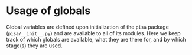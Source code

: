 # Usage of globals

Global variables are defined upon initialization of the `pisa` package (`pisa/__init__.py`) and are available to all of its modules. Here we keep track of which
globals are available, what they are there for, and by which stage(s) they are used.
